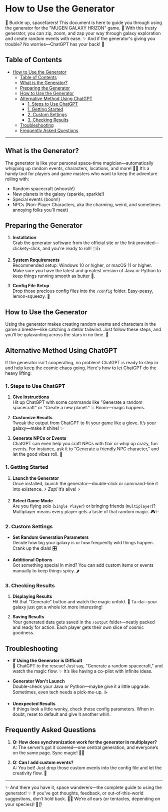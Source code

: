 # How to Use the Generator

🚀 Buckle up, spacefarers! This document is here to guide you through using the generator for the "MUGEN GALAXY HRIZON" game. 🌌 With this trusty generator, you can zip, zoom, and zap your way through galaxy exploration and create random events with ease. ✨ And if the generator's giving you trouble? No worries—ChatGPT has your back! 🤖

## Table of Contents

- [How to Use the Generator](#how-to-use-the-generator)
  - [Table of Contents](#table-of-contents)
  - [What is the Generator?](#what-is-the-generator)
  - [Preparing the Generator](#preparing-the-generator)
  - [How to Use the Generator](#how-to-use-the-generator-1)
  - [Alternative Method Using ChatGPT](#alternative-method-using-chatgpt)
    - [1. Steps to Use ChatGPT](#1-steps-to-use-chatgpt)
    - [1. Getting Started](#1-getting-started)
    - [2. Custom Settings](#2-custom-settings)
    - [3. Checking Results](#3-checking-results)
  - [Troubleshooting](#troubleshooting)
  - [Frequently Asked Questions](#frequently-asked-questions)

---

## What is the Generator?

The generator is like your personal space-time magician—automatically whipping up random events, characters, locations, and more! 🎲✨ It’s a handy tool for players and game masters who want to keep the adventure rolling with:

- Random spacecraft (whoosh!)
- New planets in the galaxy (sparkle, sparkle!)
- Special events (boom!)
- NPCs (Non-Player Characters, aka the charming, weird, and sometimes annoying folks you'll meet)

## Preparing the Generator

1. **Installation**  
   Grab the generator software from the official site or the link provided—clickety-click, and you're ready to roll! 🖱️👍

2. **System Requirements**  
   Recommended setup: Windows 10 or higher, or macOS 11 or higher. Make sure you have the latest and greatest version of Java or Python to keep things running smooth as butter 🧈.

3. **Config File Setup**  
   Drop those precious config files into the `/config` folder. Easy-peasy, lemon-squeezy. 🍋

## How to Use the Generator

Using the generator makes creating random events and characters in the game a breeze—like catching a stellar tailwind. Just follow these steps, and you’ll be galavanting across the stars in no time. 🌠

## Alternative Method Using ChatGPT

If the generator isn't cooperating, no problem! ChatGPT is ready to step in and help keep the cosmic chaos going. Here's how to let ChatGPT do the heavy lifting:

### 1. Steps to Use ChatGPT

1. **Give Instructions**  
   Hit up ChatGPT with some commands like "Generate a random spacecraft" or "Create a new planet." 💥 Boom—magic happens.

2. **Customize Results**  
   Tweak the output from ChatGPT to fit your game like a glove. It’s your galaxy—make it shine! ✨

3. **Generate NPCs or Events**  
   ChatGPT can even help you craft NPCs with flair or whip up crazy, fun events. For instance, ask it to "Generate a friendly NPC character," and let the good vibes roll. 🎉

### 1. Getting Started

1. **Launch the Generator**  
   Once installed, launch the generator—double-click or command-line it into existence. ⚡ *Zap!* It’s alive! ⚡

2. **Select Game Mode**  
   Are you flying solo (`Single Player`) or bringing friends (`Multiplayer`)? Multiplayer means every player gets a taste of that random magic. 🎮✨

### 2. Custom Settings

- **Set Random Generation Parameters**  
  Decide how big your galaxy is or how frequently wild things happen. Crank up the dials! 🎛️

- **Additional Options**  
  Got something special in mind? You can add custom items or events manually to keep things spicy. 🌶️

### 3. Checking Results

1. **Displaying Results**  
   Hit that "Generate" button and watch the magic unfold. 🎉 Ta-da—your galaxy just got a whole lot more interesting!

2. **Saving Results**  
   Your generated data gets saved in the `/output` folder—neatly packed and ready for action. Each player gets their own slice of cosmic goodness.

## Troubleshooting

- **If Using the Generator is Difficult**  
  🤖 ChatGPT to the rescue! Just say, "Generate a random spacecraft," and watch the magic flow. ✨ It’s like having a co-pilot with infinite ideas.

- **Generator Won't Launch**  
  Double-check your Java or Python—maybe give it a little upgrade. Sometimes, even tech needs a pick-me-up. ☕

- **Unexpected Results**  
  If things look a little wonky, check those config parameters. When in doubt, reset to default and give it another whirl.

## Frequently Asked Questions

1. **Q: How does synchronization work for the generator in multiplayer?**  
   A: The server’s got it covered—one central generation, and everyone’s on the same page. Sync magic! 🔄✨

2. **Q: Can I add custom events?**  
   A: You bet! Just drop those custom events into the config file and let the creativity flow. 🌈

---

✨ And there you have it, space wanderers—the complete guide to using the generator! ✨ If you’ve got thoughts, feedback, or out-of-this-world suggestions, don’t hold back. 🚀💡 We’re all ears (or tentacles, depending on your species)! 🐙👂